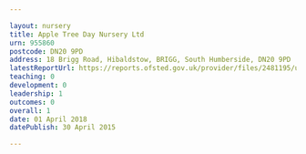 ```yaml
---

layout: nursery
title: Apple Tree Day Nursery Ltd
urn: 955860
postcode: DN20 9PD
address: 18 Brigg Road, Hibaldstow, BRIGG, South Humberside, DN20 9PD
latestReportUrl: https://reports.ofsted.gov.uk/provider/files/2481195/urn/955860.pdf
teaching: 0
development: 0
leadership: 1
outcomes: 0
overall: 1
date: 01 April 2018 
datePublish: 30 April 2015

---
```

